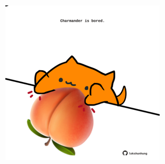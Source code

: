 <!-- built at 24/07/2022, 03:29:46 UTC -->
<p align="center">
  <img width="500" height="500" src="./ReadmeImage.svg">
</p>
